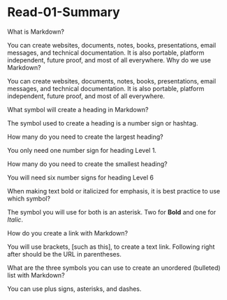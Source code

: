 # Read-01-Summary

What is Markdown?

You can create websites, documents, notes, books, presentations, email messages, and technical documentation. It is also portable, platform independent, future proof, and most of all everywhere.
 Why do we use Markdown?

You can create websites, documents, notes, books, presentations, email messages, and technical documentation. It is also portable, platform independent, future proof, and most of all everywhere.

What symbol will create a heading in Markdown?

The symbol used to create a heading is a number sign or hashtag.

How many do you need to create the largest heading?

You only need one number sign for heading Level 1.

How many do you need to create the smallest heading?

You will need six number signs for heading Level 6

When making text bold or italicized for emphasis, it is best practice to use which symbol?

The symbol you will use for both is an asterisk. Two for **Bold** and one for *Italic*.

How do you create a link with Markdown?

You will use brackets, [such as this], to create a text link. Following right after should be the URL in parentheses.

What are the three symbols you can use to create an unordered (bulleted) list with Markdown?

You can use plus signs, asterisks, and dashes.
